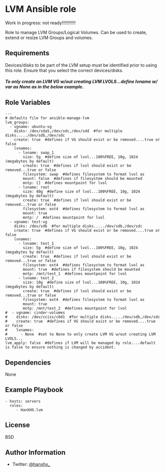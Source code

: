 LVM Ansible role
================

Work in progress: not ready!!!!!!!!!!!

Role to manage LVM Groups/Logical Volumes. Can be used to create, extend or resize LVM Groups and volumes.

Requirements
------------

Devices/disks to be part of the LVM setup must be identified prior to using this role. Ensure that you select the correct devices/disks.

##### To only create an LVM VG w/out creating LVM LVOLS...define lvname w/ var as None as in the below example.

Role Variables
--------------

````
---
# defaults file for ansible-manage-lvm
lvm_groups:
  - vgname: ubuntu-vg
    disks: /dev/sda5,/dev/sdc,/dev/sdd  #for multiple disks...../dev/sdb,/dev/sdc
    create: true  #defines if VG should exist or be removed....true or false
    lvnames:
      - lvname: swap_1
        size: 5g  #define size of lvol...100%FREE, 10g, 1024 (megabytes by default)
        create: true  #defines if lvol should exist or be removed...true or false
        filesystem: swap  #defines filesystem to format lvol as
        mount: false  #defines if filesystem should be mounted
        mntp: []  #defines mountpoint for lvol
      - lvname: root
        size: 40g  #define size of lvol...100%FREE, 10g, 1024 (megabytes by default)
        create: true  #defines if lvol should exist or be removed...true or false
        filesystem: ext4  #defines filesystem to format lvol as
        mount: true
        mntp: /  #defines mountpoint for lvol
  - vgname: test-vg
    disks: /dev/sdb  #for multiple disks...../dev/sdb,/dev/sdc
    create: true  #defines if VG should exist or be removed....true or false
    lvnames:
      - lvname: test_1
        size: 5g  #define size of lvol...100%FREE, 10g, 1024 (megabytes by default)
        create: true  #defines if lvol should exist or be removed...true or false
        filesystem: ext4  #defines filesystem to format lvol as
        mount: true  #defines if filesystem should be mounted
        mntp: /mnt/test_1  #defines mountpoint for lvol
      - lvname: test_2
        size: 10g  #define size of lvol...100%FREE, 10g, 1024 (megabytes by default)
        create: true  #defines if lvol should exist or be removed...true or false
        filesystem: ext4  #defines filesystem to format lvol as
        mount: true
        mntp: /mnt/test_2  #defines mountpoint for lvol
#  - vgname: cinder-volumes
#    disks: /dev/cciss/c0d1  #for multiple disks...../dev/sdb,/dev/sdc
#    create: true  #defines if VG should exist or be removed....true or false
#    lvnames:
#      - None  #set to None to only create LVM VG w/out creating LVM LVOLS...
lvm_apply: false  #defines if LVM will be managed by role....default is false to ensure nothing is changed by accident.
````

Dependencies
------------

None

Example Playbook
----------------

    - hosts: servers
      roles:
         - HanXHX.lvm

License
-------

BSD

Author Information
------------------

- Twitter: [@hanxhx_](https://twitter.com/hanxhx_)
